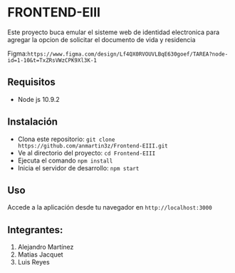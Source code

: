 # FRONTEND-EIII
Este proyecto buca emular el sisteme web de identidad electronica para agregar la opcion de solicitar el documento de vida y residencia

Figma:`https://www.figma.com/design/Lf4QX0RVOUVLBqE630goef/TAREA?node-id=1-10&t=TxZRsVWzCPK9Xl3K-1`

## Requisitos
- Node js 10.9.2
  
## Instalación
- Clona este repositorio: `git clone https://github.com/anmartin3z/Frontend-EIII.git`
- Ve al directorio del proyecto: `cd Frontend-EIII`
- Ejecuta el comando `npm install`
- Inicia el servidor de desarrollo: `npm start`

## Uso
Accede a la aplicación desde tu navegador en `http://localhost:3000`

## Integrantes:
1. Alejandro Martínez
2. Matias Jacquet
3. Luis Reyes
